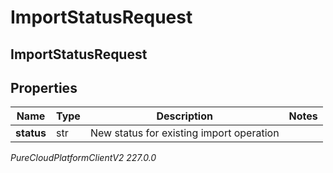 # ImportStatusRequest

## ImportStatusRequest

## Properties

|Name | Type | Description | Notes|
|------------ | ------------- | ------------- | -------------|
| **status** | str | New status for existing import operation | |



_PureCloudPlatformClientV2 227.0.0_
